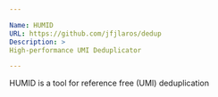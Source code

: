 ```yaml
---

Name: HUMID
URL: https://github.com/jfjlaros/dedup
Description: >
High-performance UMI Deduplicator

---
```


HUMID is a tool for reference free (UMI) deduplication
